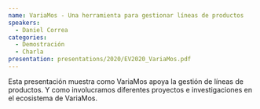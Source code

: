 ```yaml
---
name: VariaMos - Una herramienta para gestionar líneas de productos
speakers:
  - Daniel Correa
categories:
  - Demostración
  - Charla
presentation: presentations/2020/EV2020_VariaMos.pdf
---
```


Esta presentación muestra como VariaMos apoya la gestión de líneas de productos. Y como involucramos diferentes proyectos e investigaciones en el ecosistema de VariaMos.